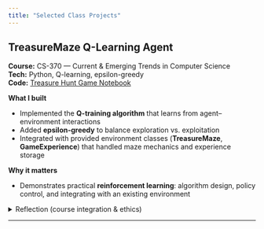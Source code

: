 ```yaml
---
title: "Selected Class Projects"
---
```


## TreasureMaze Q-Learning Agent
**Course:** CS-370 — Current & Emerging Trends in Computer Science  
**Tech:** Python, Q-learning, epsilon-greedy<br>
**Code:** 
<a href="projects/cs370-dqn/Murray_Orion_ProjectTwo.html" target="_blank" rel="noopener">
  Treasure Hunt Game Notebook
</a>

**What I built**
- Implemented the **Q-training algorithm** that learns from agent–environment interactions
- Added **epsilon-greedy** to balance exploration vs. exploitation
- Integrated with provided environment classes (**TreasureMaze**, **GameExperience**) that handled maze mechanics and experience storage

**Why it matters**
- Demonstrates practical **reinforcement learning**: algorithm design, policy control, and integrating with an existing environment

<details markdown="1">
<summary>Reflection (course integration & ethics)</summary>

- **What code were you given? What code did you create yourself?**<br>
  In this project I was provided with foundational code that included the environment setup being the maze structure for the TreasureMaze and GameExperience classes. These classes handled the basic mechanics of the game environment such as how the agent interacts with the maze and how experiences are stored for later use. I provided the code responsible for the Q-training algorithm that defined how the agent learned from its interactions with the environment and updating it's memory. I also integrated the epsilon-greedy strategy to balance exploration and exploitation so the agent could learn how to navigate the maze to find the treasure.<br>

- **What do computer scientists do and why does it matter?**<br>
  Computer scientists are problem solvers who use computational methods to find efficient solutions to complex problems. This involves not just coding but also understanding the underlying principles of computation, data management, and software design. It matters because they drive innovation by developing new algorithms, software, and technologies that push the boundaries of what is possible in fields like in this case artificial intelligence.

- **How do I approach a problem as a computer scientist?**<br>
  When approaching a problem as a computer scientist I try to follow a systematic process to ensure that the solution is both effective and efficient. This consists of understaning the clients requirements, planning out the design of the project, and then implementing a iterative product that has been throughly tested. If any feedback is given i try to go back and incorporate those changes.

- **What are my ethical responsibilities to the end user and the organization?**<br>
  My ethical responsibilties to end users and the orginization would be to use secure and transparent methods for processing data. If data isn’t handled responsibly, either the company itself could exploit its customers, or a bad actor could cause a breach. To address this, I would advocate for complete transparency with users about their data, provide an easy and effective way for them to opt out of data usage, and employ robust security measures to store and encrypt user information.
</details>


---


<style>
/* Hide common GitHub Pages/Jekyll footers (covers Minima, Cayman, MM, etc.) */
footer,
.site-footer,
.page-footer,
.page__footer,
.footer,
.footer-col-wrapper,
.site-footer-credits,
.page__footer-follow,
</style>

